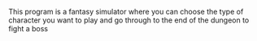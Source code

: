 This program is a fantasy simulator where you can choose the type of character you want to play and go through to the end of the dungeon to fight a boss

